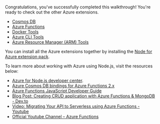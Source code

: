 Congratulations, you've successfully completed this walkthrough! You're ready to check out the other Azure extensions.

* [Cosmos DB](https://marketplace.visualstudio.com/items?itemName=ms-azuretools.vscode-cosmosdb)
* [Azure Functions](https://marketplace.visualstudio.com/items?itemName=ms-azuretools.vscode-azurefunctions)
* [Docker Tools](https://marketplace.visualstudio.com/items?itemName=ms-azuretools.vscode-docker)
* [Azure CLI Tools](https://marketplace.visualstudio.com/items?itemName=ms-vscode.azurecli)
* [Azure Resource Manager (ARM) Tools](https://marketplace.visualstudio.com/items?itemName=msazurermtools.azurerm-vscode-tools)

You can install all the Azure extensions together by installing the
[Node for Azure extension pack](https://marketplace.visualstudio.com/items?itemName=ms-vscode.vscode-node-azure-pack).

To learn more about working with Azure using Node.js, visit the resources below:

* [Azure for Node.js developer center](https://docs.microsoft.com/azure/javascript).
* [Azure Cosmos DB bindings for Azure Functions 2.x](https://docs.microsoft.com/en-us/azure/azure-functions/functions-bindings-cosmosdb-v2?tabs=javascript)
* [Azure Functions JavaScript Developer Guide ](https://docs.microsoft.com/en-us/azure/azure-functions/functions-reference-node)
* [Blog Post: Creating CRUD application with Azure Functions & MongoDB - Dev.to](https://dev.to/azure/ezra-s-potluck-day-4-of-25daysofserverless-challenge-4pd6)
* [Video: Migrating Your API to Serverless using Azure Functions - Youtube](https://youtu.be/89WXgaY-NqY)
* [Official Youtube Channel – Azure Functions](https://www.youtube.com/channel/UCtUYj6As_XFkOooUFnsJbYg)
